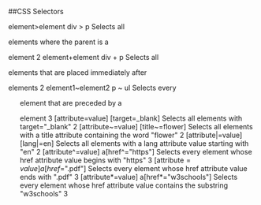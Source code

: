 ##CSS Selectors

element>element	    div > p	Selects all <p> elements where the parent is a <div> element	2
element+element	    div + p	Selects all <p> elements that are placed immediately after <div> elements	2
element1~element2	  p ~ ul	Selects every <ul> element that are preceded by a <p> element	3
[attribute=value]	  [target=_blank]	Selects all elements with target="_blank"	2
[attribute~=value]	[title~=flower]	Selects all elements with a title attribute containing the word "flower"	2
[attribute|=value]	[lang|=en]	Selects all elements with a lang attribute value starting with "en"	2
[attribute^=value]	a[href^="https"]	Selects every <a> element whose href attribute value begins with "https"	3
[attribute$=value]	a[href$=".pdf"]	Selects every <a> element whose href attribute value ends with ".pdf"	3
[attribute*=value]	a[href*="w3schools"]	Selects every <a> element whose href attribute value contains the substring "w3schools"	3
